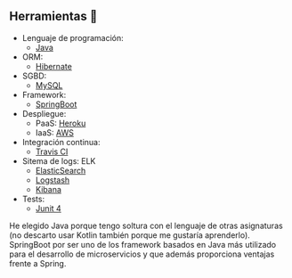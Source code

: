 ## Herramientas :wrench:

 - Lenguaje de programación:
    - [Java](https://java.com/es/)
 - ORM:
    - [Hibernate](https://hibernate.org/)
 - SGBD:
    - [MySQL](https://www.mysql.com/)
 - Framework:
    - [SpringBoot](https://spring.io/projects/spring-boot)
 - Despliegue:
    - PaaS: [Heroku](https://www.heroku.com/)
    - IaaS: [AWS](https://aws.amazon.com/es/)
 - Integración continua:
    - [Travis CI](https://travis-ci.org/)
 - Sitema de logs: ELK
    - [ElasticSearch](https://www.elastic.co/es/products/elasticsearch)
    - [Logstash](https://www.elastic.co/es/products/logstash)
    - [Kibana](https://www.elastic.co/es/products/kibana)
 - Tests:
    - [Junit 4](https://junit.org/junit4/)
    
    
He elegido Java porque tengo soltura con el lenguaje de otras asignaturas (no descarto usar Kotlin también porque me gustaría aprenderlo). SpringBoot por ser uno de los framework basados en Java más utilizado para el desarrollo de microservicios y que además proporciona ventajas frente a Spring.
